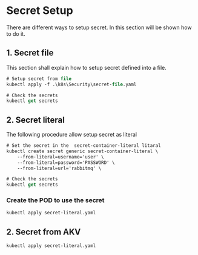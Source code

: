 Secret Setup
===

There are different ways to setup secret. In this section will be shown how to do it.

## 1. Secret file
This section shall explain how to setup secret defined into a file.

``` ps
# Setup secret from file
kubectl apply -f .\k8s\Security\secret-file.yaml

# Check the secrets
kubectl get secrets
``` 

## 2. Secret literal
The following procedure allow setup secret as literal

``` ps
# Set the secret in the  secret-container-literal litaral
kubectl create secret generic secret-container-literal \
    --from-literal=username='user' \
    --from-literal=password='PASSWORD' \
    --from-literal=url='rabbitmq' \

# Check the secrets
kubectl get secrets
```

### Create the POD to use the secret

``` ps
kubectl apply secret-literal.yaml
``` 

## 2. Secret from AKV

``` ps
kubectl apply secret-literal.yaml
``` 